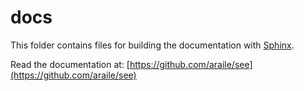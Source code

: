 docs
====

This folder contains files for building the documentation with
[Sphinx](http://www.sphinx-doc.org/en/stable/).

Read the documentation at:
[https://github.com/araile/see](https://github.com/araile/see)
